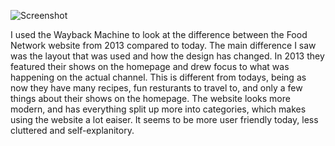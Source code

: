 ![Screenshot](.Images/Screenshot.jpg)

I used the Wayback Machine to look at the difference between the Food Network website from 2013 compared to today. The main difference I saw was the layout that was used and how the design has changed. In 2013 they featured their shows on the homepage and drew focus to what was happening on the actual channel. This is different from todays, being as now they have many recipes, fun resturants to travel to, and only a few things about their shows on the homepage. The website looks more modern, and has everything split up more into categories, which makes using the website a lot eaiser. It seems to be more user friendly today, less cluttered and self-explanitory. 

